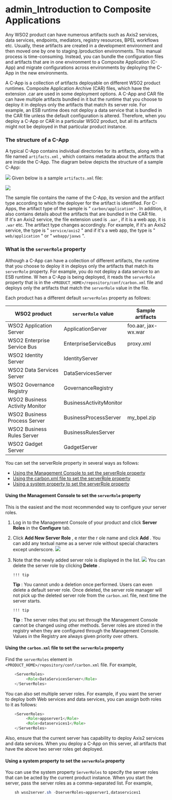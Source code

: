 # admin\_Introduction to Composite Applications

Any WSO2 product can have numerous artifacts such as Axis2 services, data services, endpoints, mediators, registry resources, BPEL workflows etc. Usually, these artifacts are created in a development environment and then moved one by one to staging /production environments. This manual process is time-consuming. Instead, you can bundle the configuration files and artifacts that are in one environment to a Composite Application (C-App) and migrate configurations across environments by deploying the C-App in the new environments.

A C-App is a collection of artifacts deployable on different WSO2 product runtimes. Composite Application Archive (CAR) files, which have the extension .car are used in some deployment options. A C-App and CAR file can have multiple artifacts bundled in it but the runtime that you choose to deploy it in deploys only the artifacts that match its server role. For example, an ESB runtime does not deploy a data service that is bundled in the CAR file unless the default configuration is altered. Therefore, when you deploy a C-App or CAR in a particular WSO2 product, but all its artifacts might not be deployed in that particular product instance.

### The structure of a C-App

A typical C-App contains individual directories for its artifacts, along with a file named `artifacts.xml` , which contains metadata about the artifacts that are inside the C-App. The diagram below depicts the structure of a sample C-App:

![]({{base_path}}/assets/attachments/126562738/126562741.png)
Given below is a sample `artifacts.xml` file:

![]({{base_path}}/assets/attachments/126562738/126562740.png)

The sample file contains the name of the C-App, its version and the artifact type according to which the deployer for the artifact is identified. For C-Apps, the artifact type of the sample is " `carbon/application"` . In addition, it also contains details about the artifacts that are bundled in the CAR file. If it's an Axis2 service, the file extension used is `.aar` , if it is a web app, it is `.war` etc. The artifact type changes accordingly. For example, if it's an Axis2 service, the type is " `service/axis2` " and if it's a web app, the type is " `web/application` " or " `webapp/jaxws` ".

### What is the `serverRole` property

Although a C-App can have a collection of different artifacts, the runtime that you choose to deploy it in deploys only the artifacts that match its `serverRole` property. For example, you do not deploy a data service to an ESB runtime. W hen a C-App is being deployed, it reads the `serverRole` property that is in the `<PRODUCT_HOME>/repository/conf/carbon.xml` file and deploys only the artifacts that match the `serverRole` value in the file.

Each product has a different default `serverRoles` property as follows:

| WSO2 product                   | `serverRole` value | Sample artifacts    |
|--------------------------------|---------------------------------------------|---------------------|
| WSO2 Application Server        | ApplicationServer                           | foo.aar, jax-wx.war |
| WSO2 Enterprise Service Bus    | EnterpriseServiceBus                        | proxy.xml           |
| WSO2 Identity Server           | IdentityServer                              |                     |
| WSO2 Data Services Server      | DataServicesServer                          |                     |
| WSO2 Governance Registry       | GovernanceRegistry                          |                     |
| WSO2 Business Activity Monitor | BusinessActivityMonitor                     |                     |
| WSO2 Business Process Server   | BusinessProcessServer                       | my\_bpel.zip        |
| WSO2 Business Rules Server     | BusinessRulesServer                         |                     |
| WSO2 Gadget Server             | GadgetServer                                |                     |

You can set the serverRole property in several ways as follows:

-   [Using the Management Console to set the serverRole property](#admin_IntroductiontoCompositeApplications-UsingtheManagementConsoletosettheserverRoleproperty)
-   [Using the carbon.xml file to set the serverRole property](#admin_IntroductiontoCompositeApplications-Usingthecarbon.xmlfiletosettheserverRoleproperty)
-   [Using a system property to set the serverRole property](#admin_IntroductiontoCompositeApplications-UsingasystempropertytosettheserverRoleproperty)

#### Using the Management Console to set the `serverRole` property

This is the easiest and the most recommended way to configure your server roles.

1.  Log in to the Management Console of your product and click **Server Roles** in the **Configure** tab.
2.  Click **Add New Server Role** , e nter the r ole name and click **Add** . You can add any textual name as a server role without special characters except underscore.
    ![]({{base_path}}/assets/attachments/41255091/41517078.png)
3.  Note that the newly added server role is displayed in the list.
    ![]({{base_path}}/assets/attachments/41255091/41517077.png) You can delete the server role by clicking **Delete** .

        !!! tip
    **Tip** : You cannot undo a deletion once performed. Users can even delete a default server role. Once deleted, the server role manager will not pick up the deleted server role from the `carbon.xml` file, next time the server starts.

        !!! tip
    **Tip** : The server roles that you set through the Management Console cannot be changed using other methods. Server roles are stored in the registry when they are configured through the Management Console. Values in the Registry are always given priority over others.


#### Using the `carbon.xml` file to set the `serverRole` property

Find the `serverRoles` element in `<PRODUCT_HOME>/repository/conf/carbon.xml` file. For example,

``` java
    <ServerRoles>
         <Role>DataServicesServer</Role>
    </ServerRoles>
```

You can also set multiple server roles. For example, if you want the server to deploy both Web services and data services, you can assign both roles to it as follows:

``` java
    <ServerRoles>
         <Role>appserver1</Role>
         <Role>dataservices1</Role>
    </ServerRoles>
```

Also, ensure that the current server has capability to deploy Axis2 services and data services. When you deploy a C-App on this server, all artifacts that have the above two server roles get deployed.

#### Using a system property to set the `serverRole` property

You can use the system property `ServerRoles` to specify the server roles that can be acted by the current product instance. When you start the server, pass the server roles as a comma-separated list. For example,

``` java
    sh wso2server.sh -DserverRoles=appserver1,dataservices1
```
